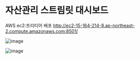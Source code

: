 # 자산관리 스트림릿 대시보드

AWS ec2:프리티어 배포
http://ec2-15-164-214-8.ap-northeast-2.compute.amazonaws.com:8501/


![image](https://user-images.githubusercontent.com/96038721/169224933-4f6e41b8-b334-4df8-a92b-d5e9840bc228.png)

![image](https://user-images.githubusercontent.com/96038721/169224975-8102a3df-bf8c-4005-98fb-ac46911dea80.png)
